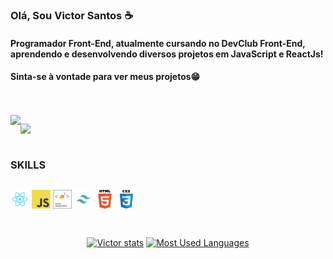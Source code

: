 ### Olá, Sou Victor Santos ☕

<h4>Programador Front-End, atualmente cursando no DevClub Front-End, aprendendo e desenvolvendo diversos projetos em JavaScript e ReactJs!
</h4>
<h4>Sinta-se à vontade para ver meus projetos😁</h4>
<br>
<br>

<div style="display: flex"> 
  <a href="https://www.linkedin.com/in/victor-santos-599332221/" target"_blank" /><img src="https://img.shields.io/badge/LinkedIn-0077B5?style=for-the-badge&logo=linkedin&logoColor=white" target="_blank"/></a>
  
  <a href="https://www.instagram.com/victor_santtz/" target="_blank"/><img src="https://img.shields.io/badge/Instagram-E4405F?style=for-the-badge&logo=instagram&logoColor=white" target="_blank"/></a>

##
</div>
  
<h3>SKILLS</h3>
<div style="display: inline-block">
  
 <code><img height="30" src="https://raw.githubusercontent.com/github/explore/80688e429a7d4ef2fca1e82350fe8e3517d3494d/topics/react/react.png"></code>
 <code><img height="30" src="https://raw.githubusercontent.com/github/explore/80688e429a7d4ef2fca1e82350fe8e3517d3494d/topics/javascript/javascript.png"></code>
 <code><img height="30" src="https://raw.githubusercontent.com/github/explore/80688e429a7d4ef2fca1e82350fe8e3517d3494d/topics/styled-components/styled-components.png"></code>
 <code><img height="30" src="https://raw.githubusercontent.com/github/explore/80688e429a7d4ef2fca1e82350fe8e3517d3494d/topics/tailwind/tailwind.png"></code>
 <code><img height="30" src="https://raw.githubusercontent.com/github/explore/80688e429a7d4ef2fca1e82350fe8e3517d3494d/topics/html/html.png"></code>
 <code><img height="30" src="https://raw.githubusercontent.com/github/explore/80688e429a7d4ef2fca1e82350fe8e3517d3494d/topics/css/css.png"></code>
 </div> 
 
##

<div align='center'> 

[![Victor stats](https://github-readme-stats.vercel.app/api?username=victorSmenezes&theme=merko )](https://github.com/victorSmenezes/github-readme-stats)
[![Most Used Languages](https://github-readme-stats.vercel.app/api/top-langs/?username=victorSmenezes&theme=blue-green)](https://github.com/victorSmenezes/github-readme-stats)
  
</div>

  
